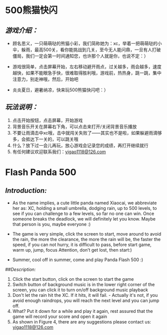 # 500熊猫快闪

## *游戏介绍：*

- 顾名思义，一只萌萌哒的熊猫小彩，我们简称她为：xc，举着一把萌萌哒的小伞，躲雨，最高500关，看你能挑战到几关，至今无人能问鼎，一旦有人打破僵局，我们一定会第一时间通知您，也许那个人就是你，也说不定：）

- 游戏很简单，点击屏幕开始，左右移动避开雨点，过关越多，雨会越多，速度越快，如果不能眼急手快，很难取得胜利哦，游戏前，热热身，跳一跳，集中注意力，别走神哦，然后，开始吧

- 炎炎夏日，避暑纳凉，快来玩500熊猫快闪吧：）

## *玩法说明：*
1. 点击开始按钮，点击屏幕，开始游戏
2. 背景音乐开关在屏幕右下角，可以点击来打开/关闭背景音乐播放
3. 不要让雨滴击中xc哦，击中就闯关失败了——其实也不是啦，如果躲避雨滴够多，会抵达下一关的，可以跳关哦
4. 什么？放下过一会儿再玩，放心游戏会记录您的成绩，再打开继续就行
5. 有任何建议欢迎联系我们：yigao1118@126.com

# Flash Panda 500

## *Introduction:*

- As the name implies, a cute little panda named Xiaocai, we abbreviate her as: XC, holding a small umbrella, dodging rain, up to 500 levels, to see if you can challenge to a few levels, so far no one can win. Once someone breaks the deadlock, we will definitely let you know. Maybe that person is you, maybe everyone :)

- The game is very simple, click the screen to start, move around to avoid the rain, the more the clearance, the more the rain will be, the faster the speed, if you can not hurry, it is difficult to pass, before start game, warm up, jump, focus Attention, don’t get lost, then start:)

- Summer, cool off in summer, come and play Panda Flash 500 :)

##*Description:*
1. Click the start button, click on the screen to start the game
2. Switch button of background music is in the lower right corner of the screen, you can click it to turn on/off background music playback
3. Don't let the rain hit the XC. If it hits, it will fail. - Actually it's not, if you avoid enough raindrops, you will reach the next level and you can jump off.
4. What? Put it down for a while and play it again, rest assured that the game will record your score and open it again
5. As shown in Figure 4, there are any suggestions please contact us: yigao1118@126.com

